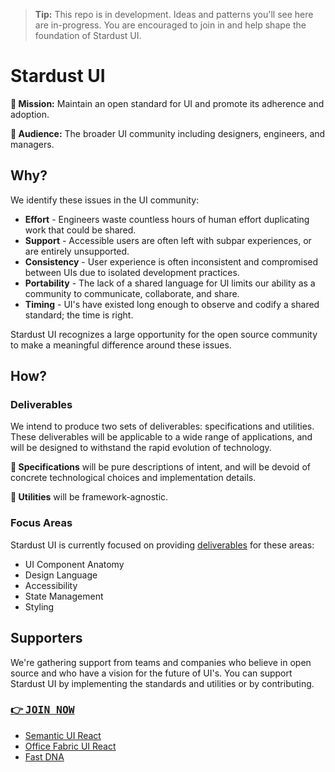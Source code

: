 >**Tip:** This repo is in development.  Ideas and patterns you'll see here are in-progress.  You are encouraged to join in and help shape the foundation of Stardust UI.

# Stardust UI

**:rocket: Mission:** Maintain an open standard for UI and promote its adherence and adoption.

**:busts_in_silhouette: Audience:** The broader UI community including designers, engineers, and managers.


## Why?

We identify these issues in the UI community:

- **Effort** - Engineers waste countless hours of human effort duplicating work that could be shared.
- **Support** - Accessible users are often left with subpar experiences, or are entirely unsupported.
- **Consistency** - User experience is often inconsistent and compromised between UIs due to isolated development practices.
- **Portability** - The lack of a shared language for UI limits our ability as a community to communicate, collaborate, and share.
- **Timing** - UI's have existed long enough to observe and codify a shared standard; the time is right.

Stardust UI recognizes a large opportunity for the open source community to make a meaningful difference around these issues.

## How?

### Deliverables

We intend to produce two sets of deliverables: specifications and utilities. These deliverables will be applicable to a wide range of applications, and will be designed to withstand the rapid evolution of technology.

**:scroll: Specifications** will be pure descriptions of intent, and will be devoid of concrete technological choices and implementation details.

**:wrench: Utilities** will be framework-agnostic.

### Focus Areas

Stardust UI is currently focused on providing [deliverables](#deliverables) for these areas:

- UI Component Anatomy
- Design Language
- Accessibility
- State Management
- Styling

## Supporters

We're gathering support from teams and companies who believe in open source and who have a vision for the future of UI's.  You can support Stardust UI by implementing the standards and utilities or by contributing.

### [:point_right: <kbd>JOIN NOW</kbd>][1]

- [Semantic UI React](https://github.com/Semantic-Org/Semantic-UI-React)
- [Office Fabric UI React](https://github.com/OfficeDev/office-ui-fabric-react)
- [Fast DNA](https://github.com/Microsoft/fast-dna)

<!-- A Pre-filled issue template to join -->
[1]: https://github.com/stardust-ui/specifications/issues/new?title=Request%20to%20join&body=%3CWelcome!%20We%27d%20love%20to%20hear%20about%20you,%20your%20team,%20and%20your%20goals...%3E
